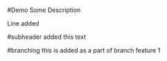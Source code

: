 #Demo
Some Description

Line added

#subheader
added this text

#branching
this is added as a part of branch feature 1